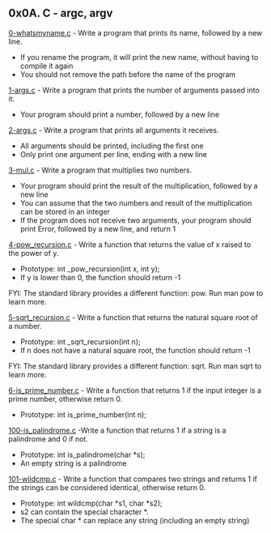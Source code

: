 ## 0x0A. C - argc, argv

[0-whatsmyname.c](./0-whatsmyname.c) - Write a program that prints its name, followed by a new line.

- If you rename the program, it will print the new name, without having to compile it again
- You should not remove the path before the name of the program

[1-args.c](./1-args.c) - Write a program that prints the number of arguments passed into it.

- Your program should print a number, followed by a new line

[2-args.c](./2-args.c) - Write a program that prints all arguments it receives.

- All arguments should be printed, including the first one
- Only print one argument per line, ending with a new line

[3-mul.c](./3-mul.c) - Write a program that multiplies two numbers.

- Your program should print the result of the multiplication, followed by a new line
- You can assume that the two numbers and result of the multiplication can be stored in an integer
- If the program does not receive two arguments, your program should print Error, followed by a new line, and return 1

[4-pow_recursion.c](./4-pow_recursion.c) - Write a function that returns the value of x raised to the power of y.

- Prototype: int \_pow_recursion(int x, int y);
- If y is lower than 0, the function should return -1

FYI: The standard library provides a different function: pow. Run man pow to learn more.

[5-sqrt_recursion.c](./5-sqrt_recursion.c) - Write a function that returns the natural square root of a number.

- Prototype: int \_sqrt_recursion(int n);
- If n does not have a natural square root, the function should return -1

FYI: The standard library provides a different function: sqrt. Run man sqrt to learn more.

[6-is_prime_number.c](./6-is_prime_number.c) - Write a function that returns 1 if the input integer is a prime number, otherwise return 0.

- Prototype: int is_prime_number(int n);

[100-is_palindrome.c](./100-is_palindrome.c) -Write a function that returns 1 if a string is a palindrome and 0 if not.

- Prototype: int is_palindrome(char \*s);
- An empty string is a palindrome

[101-wildcmp.c](./101-wildcmp.c) - Write a function that compares two strings and returns 1 if the strings can be considered identical, otherwise return 0.

- Prototype: int wildcmp(char *s1, char *s2);
- s2 can contain the special character \*.
- The special char \* can replace any string (including an empty string)
